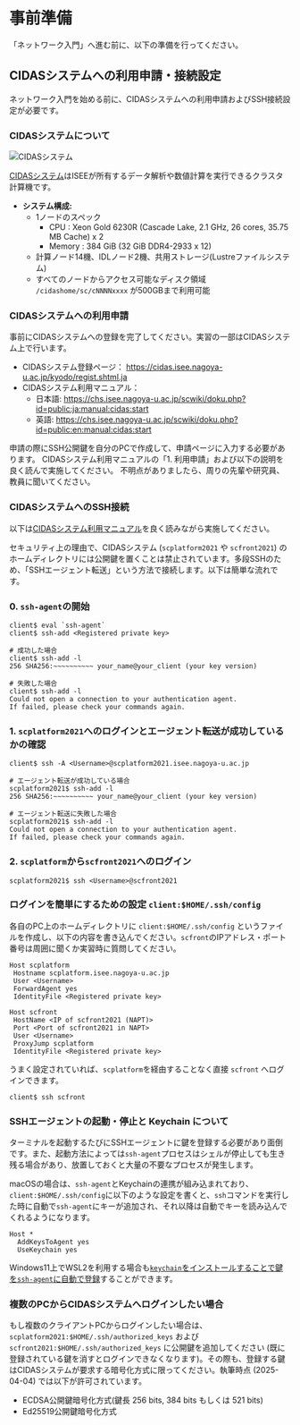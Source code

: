 # 事前準備

「ネットワーク入門」へ進む前に、以下の準備を行ってください。

## CIDASシステムへの利用申請・接続設定

ネットワーク入門を始める前に、CIDASシステムへの利用申請およびSSH接続設定が必要です。

### CIDASシステムについて

![CIDASシステム](https://cidas.isee.nagoya-u.ac.jp/kyodo/_img/cidas_system2021_long.png)

[CIDASシステム](https://cidas.isee.nagoya-u.ac.jp/kyodo/cidas.shtml)はISEEが所有するデータ解析や数値計算を実行できるクラスタ計算機です。

- **システム構成:**
  - 1ノードのスペック
    - CPU : Xeon Gold 6230R (Cascade Lake, 2.1 GHz, 26 cores, 35.75 MB Cache) x 2
    - Memory : 384 GiB (32 GiB DDR4-2933 x 12)
  - 計算ノード14機、IDLノード2機、共用ストレージ(Lustreファイルシステム)
  - すべてのノードからアクセス可能なディスク領域 `/cidashome/sc/cNNNNxxxx` が500GBまで利用可能

### CIDASシステムへの利用申請

事前にCIDASシステムへの登録を完了してください。実習の一部はCIDASシステム上で行います。

- CIDASシステム登録ページ： <https://cidas.isee.nagoya-u.ac.jp/kyodo/regist.shtml.ja>
- CIDASシステム利用マニュアル：
  - 日本語: <https://chs.isee.nagoya-u.ac.jp/scwiki/doku.php?id=public:ja:manual:cidas:start>
  - 英語: <https://chs.isee.nagoya-u.ac.jp/scwiki/doku.php?id=public:en:manual:cidas:start>

申請の際にSSH公開鍵を自分のPCで作成して、申請ページに入力する必要があります。
CIDASシステム利用マニュアルの「1. 利用申請」および以下の説明を良く読んで実施してください。
不明点がありましたら、周りの先輩や研究員、教員に聞いてください。

### CIDASシステムへのSSH接続

以下は[CIDASシステム利用マニュアル](https://chs.isee.nagoya-u.ac.jp/scwiki/doku.php?id=public:ja:manual:cidas:start)を良く読みながら実施してください。

セキュリティ上の理由で、CIDASシステム (`scplatform2021` や `scfront2021`) のホームディレクトリには公開鍵を置くことは禁止されています。多段SSHのため、「SSHエージェント転送」という方法で接続します。以下は簡単な流れです。

### 0. `ssh-agent`の開始

```shell
client$ eval `ssh-agent`
client$ ssh-add <Registered private key>

# 成功した場合
client$ ssh-add -l
256 SHA256:~~~~~~~~~~ your_name@your_client (your key version)

# 失敗した場合
client$ ssh-add -l
Could not open a connection to your authentication agent.
If failed, please check your commands again.
```

### 1. `scplatform2021`へのログインとエージェント転送が成功しているかの確認

```shell
client$ ssh -A <Username>@scplatform2021.isee.nagoya-u.ac.jp

# エージェント転送が成功している場合
scplatform2021$ ssh-add -l
256 SHA256:~~~~~~~~~~ your_name@your_client (your key version)

# エージェント転送に失敗した場合
scplatform2021$ ssh-add -l
Could not open a connection to your authentication agent.
If failed, please check your commands again.
```

### 2. `scplatform`から`scfront2021`へのログイン

```shell
scplatform2021$ ssh <Username>@scfront2021
```

### ログインを簡単にするための設定 `client:$HOME/.ssh/config`

各自のPC上のホームディレクトリに `client:$HOME/.ssh/config` というファイルを作成し、以下の内容を書き込んでください。`scfront`のIPアドレス・ポート番号は周囲に聞くか実習時に質問してください。

```config
Host scplatform
 Hostname scplatform.isee.nagoya-u.ac.jp
 User <Username>
 ForwardAgent yes
 IdentityFile <Registered private key>

Host scfront
 HostName <IP of scfront2021 (NAPT)>
 Port <Port of scfront2021 in NAPT>
 User <Username>
 ProxyJump scplatform
 IdentityFile <Registered private key>
```

うまく設定されていれば、`scplatform`を経由することなく直接 `scfront` へログインできます。

```shell
client$ ssh scfront
```

### SSHエージェントの起動・停止と Keychain について

ターミナルを起動するたびにSSHエージェントに鍵を登録する必要があり面倒です。また、起動方法によっては`ssh-agent`プロセスはシェルが停止しても生き残る場合があり、放置しておくと大量の不要なプロセスが発生します。

macOSの場合は、`ssh-agent`とKeychainの連携が組み込まれており、`client:$HOME/.ssh/config`に以下のような設定を書くと、`ssh`コマンドを実行した時に自動で`ssh-agent`にキーが追加され、それ以降は自動でキーを読み込んでくれるようになります。

```config
Host *
  AddKeysToAgent yes
  UseKeychain yes
```

Windows11上でWSL2を利用する場合も[`keychain`をインストールすることで鍵を`ssh-agent`に自動で登録](https://portal.isee.nagoya-u.ac.jp/stel-it/doku.php?id=public:win11_wsl2_ssh:memo)することができます。

### 複数のPCからCIDASシステムへログインしたい場合

もし複数のクライアントPCからログインしたい場合は、 `scplatform2021:$HOME/.ssh/authorized_keys` および `scfront2021:$HOME/.ssh/authorized_keys` に公開鍵を追加してください (既に登録されている鍵を消すとログインできなくなります)。その際も、登録する鍵はCIDASシステムが要求する暗号化方式に限ってください。執筆時点 (2025-04-04) では以下が許可されています。

- ECDSA公開鍵暗号化方式(鍵長 256 bits, 384 bits もしくは 521 bits)
- Ed25519公開鍵暗号化方式
